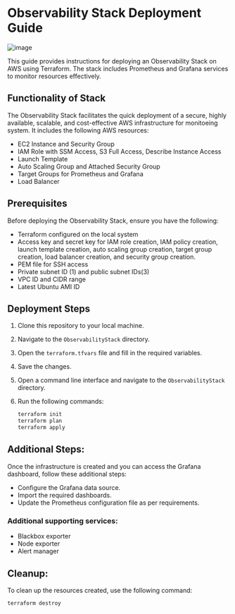 # Observability Stack Deployment Guide
![image](https://github.com/Parikshit3105/Observability/assets/131677053/de9cd804-999a-4acd-a80e-e0e498984b32)


This guide provides instructions for deploying an Observability Stack on AWS using Terraform. The stack includes Prometheus and Grafana services to monitor resources effectively.

## Functionality of Stack

The Observability Stack facilitates the quick deployment of a secure, highly available, scalable, and cost-effective AWS infrastructure for monitoeing system. It includes the following AWS resources:
- EC2 Instance and Security Group
- IAM Role with SSM Access, S3 Full Access, Describe Instance Access
- Launch Template
- Auto Scaling Group and Attached Security Group
- Target Groups for Prometheus and Grafana
- Load Balancer

## Prerequisites

Before deploying the Observability Stack, ensure you have the following:
- Terraform configured on the local system
- Access key and secret key for IAM role creation, IAM policy creation, launch template creation, auto scaling group creation, target group creation, load balancer creation, and security group creation.
- PEM file for SSH access
- Private subnet ID (1) and public subnet IDs(3)
- VPC ID and CIDR range
- Latest Ubuntu AMI ID

## Deployment Steps

1. Clone this repository to your local machine.
2. Navigate to the `ObservabilityStack` directory.
3. Open the `terraform.tfvars` file and fill in the required variables.
4. Save the changes.
5. Open a command line interface and navigate to the `ObservabilityStack` directory.
6. Run the following commands:
   
   ```bash
   terraform init
   terraform plan
   terraform apply

## Additional Steps:

Once the infrastructure is created and you can access the Grafana dashboard, follow these additional steps:

- Configure the Grafana data source.
- Import the required dashboards.
- Update the Prometheus configuration file as per requirements.
### Additional supporting services:

- Blackbox exporter
- Node exporter
- Alert manager

## Cleanup:
To clean up the resources created, use the following command:

  ```bash
  terraform destroy

